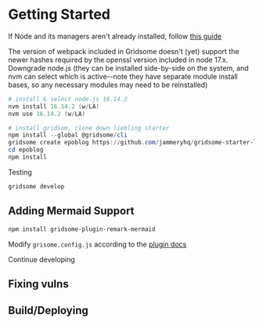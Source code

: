 # Getting Started

If Node and its managers aren't already installed, follow [this guide](https://docs.microsoft.com/en-us/windows/dev-environment/javascript/nodejs-on-windows)

The version of webpack included in Gridsome doesn't (yet) support the newer hashes required by the openssl version included in node 17.x.  Downgrade node.js (they can be installed side-by-side on the system, and nvm can select which is active--note they have separate module install bases, so any necessary modules may need to be reinstalled)
```powershell
# install & select node.js 16.14.2
nvm install 16.14.2 (w/LA)
nvm use 16.14.2 (w/LA)

# install gridsom, clone down liebling starter
npm install --global @gridsome/cli
gridsome create epoblog https://github.com/jammeryhq/gridsome-starter-liebling
cd epoblog
npm install
```

Testing
```powershell
gridsome develop
```
## Adding Mermaid Support
```powershell
npm install gridsome-plugin-remark-mermaid
```
Modify `grisome.config.js` according to the [plugin docs](https://next.gridsome.org/plugins/gridsome-plugin-remark-mermaid)

Continue developing

## Fixing vulns

## Build/Deploying